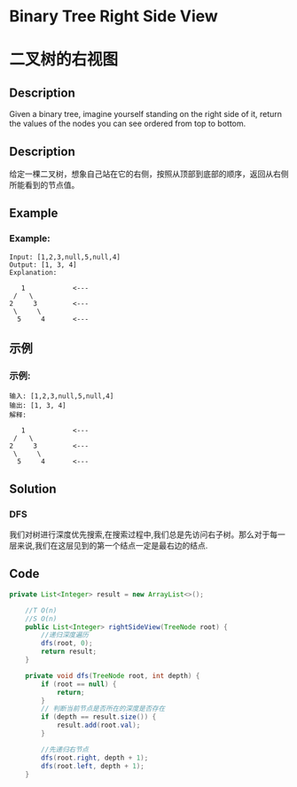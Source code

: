 # Binary Tree Right Side View
# 二叉树的右视图

## Description
Given a binary tree, imagine yourself standing on the right side of it, return the values of the nodes you can see ordered from top to bottom.

## Description
给定一棵二叉树，想象自己站在它的右侧，按照从顶部到底部的顺序，返回从右侧所能看到的节点值。

## Example
### Example:
    Input: [1,2,3,null,5,null,4]
    Output: [1, 3, 4]
    Explanation:
    
       1            <---
     /   \
    2     3         <---
     \     \
      5     4       <---

## 示例
### 示例:
    输入: [1,2,3,null,5,null,4]
    输出: [1, 3, 4]
    解释:
    
       1            <---
     /   \
    2     3         <---
     \     \
      5     4       <---


## Solution
### DFS
我们对树进行深度优先搜索,在搜索过程中,我们总是先访问右子树。那么对于每一层来说,我们在这层见到的第一个结点一定是最右边的结点.


## Code 

```java
private List<Integer> result = new ArrayList<>();

    //T O(n)
    //S O(n)
    public List<Integer> rightSideView(TreeNode root) {
        //递归深度遍历
        dfs(root, 0);
        return result;
    }

    private void dfs(TreeNode root, int depth) {
        if (root == null) {
            return;
        }
        // 判断当前节点是否所在的深度是否存在
        if (depth == result.size()) {
            result.add(root.val);
        }

        //先递归右节点
        dfs(root.right, depth + 1);
        dfs(root.left, depth + 1);
    }
```